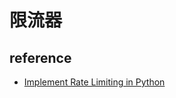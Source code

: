 # 限流器


## reference
- [Implement Rate Limiting in Python](https://levelup.gitconnected.com/implement-rate-limiting-in-python-d4f86b09259f)